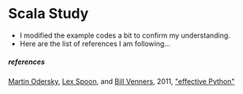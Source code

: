 # Scala Study

* I modified the example codes a bit to confirm my understanding.
* Here are the list of references I am following...

##### references
[Martin Odersky](https://lampwww.epfl.ch/~odersky/), [Lex Spoon](https://www.lexspoon.org/), and [Bill Venners](https://twitter.com/bvenners?lang=en), 2011, ["effective Python"](https://www.amazon.com/Programming-Scala-Comprehensive-Step-Step/dp/0981531644)

